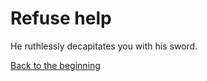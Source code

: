 # Refuse help

He ruthlessly decapitates you with his sword. 

[Back to the beginning](../README.md)